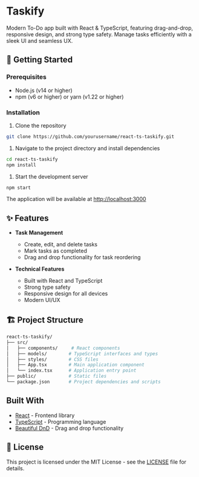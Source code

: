 # Taskify

Modern To-Do app built with React & TypeScript, featuring drag-and-drop, responsive design, and strong type safety. Manage tasks efficiently with a sleek UI and seamless UX.

## 🚀 Getting Started

### Prerequisites

- Node.js (v14 or higher)
- npm (v6 or higher) or yarn (v1.22 or higher)

### Installation

1. Clone the repository

```bash
git clone https://github.com/yourusername/react-ts-taskify.git
```

1. Navigate to the project directory and install dependencies

```bash
cd react-ts-taskify
npm install
```

1. Start the development server

```bash
npm start
```

The application will be available at [http://localhost:3000](http://localhost:3000)

## ✨ Features

- **Task Management**
  - Create, edit, and delete tasks
  - Mark tasks as completed
  - Drag and drop functionality for task reordering
  
- **Technical Features**
  - Built with React and TypeScript
  - Strong type safety
  - Responsive design for all devices
  - Modern UI/UX

## 🏗️ Project Structure

```bash
react-ts-taskify/
├── src/
│   ├── components/     # React components
│   ├── models/        # TypeScript interfaces and types
│   ├── styles/        # CSS files
│   ├── App.tsx        # Main application component
│   └── index.tsx      # Application entry point
├── public/            # Static files
└── package.json       # Project dependencies and scripts
```

## Built With

- [React](https://reactjs.org/) - Frontend library
- [TypeScript](https://www.typescriptlang.org/) - Programming language
- [Beautiful DnD](https://github.com/atlassian/react-beautiful-dnd) - Drag and drop functionality

## 📝 License

This project is licensed under the MIT License - see the [LICENSE](./LICENSE) file for details.
